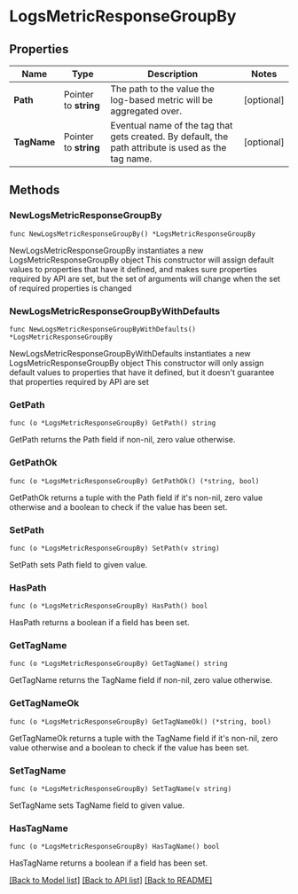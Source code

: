 # LogsMetricResponseGroupBy

## Properties

Name | Type | Description | Notes
------------ | ------------- | ------------- | -------------
**Path** | Pointer to **string** | The path to the value the log-based metric will be aggregated over. | [optional] 
**TagName** | Pointer to **string** | Eventual name of the tag that gets created. By default, the path attribute is used as the tag name. | [optional] 

## Methods

### NewLogsMetricResponseGroupBy

`func NewLogsMetricResponseGroupBy() *LogsMetricResponseGroupBy`

NewLogsMetricResponseGroupBy instantiates a new LogsMetricResponseGroupBy object
This constructor will assign default values to properties that have it defined,
and makes sure properties required by API are set, but the set of arguments
will change when the set of required properties is changed

### NewLogsMetricResponseGroupByWithDefaults

`func NewLogsMetricResponseGroupByWithDefaults() *LogsMetricResponseGroupBy`

NewLogsMetricResponseGroupByWithDefaults instantiates a new LogsMetricResponseGroupBy object
This constructor will only assign default values to properties that have it defined,
but it doesn't guarantee that properties required by API are set

### GetPath

`func (o *LogsMetricResponseGroupBy) GetPath() string`

GetPath returns the Path field if non-nil, zero value otherwise.

### GetPathOk

`func (o *LogsMetricResponseGroupBy) GetPathOk() (*string, bool)`

GetPathOk returns a tuple with the Path field if it's non-nil, zero value otherwise
and a boolean to check if the value has been set.

### SetPath

`func (o *LogsMetricResponseGroupBy) SetPath(v string)`

SetPath sets Path field to given value.

### HasPath

`func (o *LogsMetricResponseGroupBy) HasPath() bool`

HasPath returns a boolean if a field has been set.

### GetTagName

`func (o *LogsMetricResponseGroupBy) GetTagName() string`

GetTagName returns the TagName field if non-nil, zero value otherwise.

### GetTagNameOk

`func (o *LogsMetricResponseGroupBy) GetTagNameOk() (*string, bool)`

GetTagNameOk returns a tuple with the TagName field if it's non-nil, zero value otherwise
and a boolean to check if the value has been set.

### SetTagName

`func (o *LogsMetricResponseGroupBy) SetTagName(v string)`

SetTagName sets TagName field to given value.

### HasTagName

`func (o *LogsMetricResponseGroupBy) HasTagName() bool`

HasTagName returns a boolean if a field has been set.


[[Back to Model list]](../README.md#documentation-for-models) [[Back to API list]](../README.md#documentation-for-api-endpoints) [[Back to README]](../README.md)



